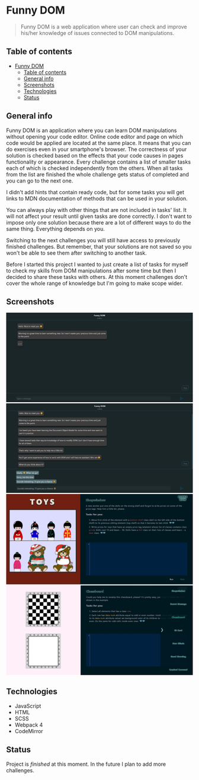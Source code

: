# Funny DOM
> Funny DOM is a web application where user can check and improve his/her knowledge of issues connected to DOM manipulations.

## Table of contents
- [Funny DOM](#funny-dom)
  - [Table of contents](#table-of-contents)
  - [General info](#general-info)
  - [Screenshots](#screenshots)
  - [Technologies](#technologies)
  - [Status](#status)

## General info 
Funny DOM is an application where you can learn DOM manipulations without opening your code editor. Online code editor and page on which code would be applied are located at the same place. It means that you can do exercises even in your smartphone's browser. The correctness of your solution is checked based on the effects that your code causes in pages functionality or appearance. Every challenge contains a list of smaller tasks each of which is checked independently from the others. When all tasks from the list are finished the whole challenge gets status of completed and you can go to the next one.

I didn't add hints that contain ready code, but for some tasks you will get links to MDN documentation of methods that can be used in your solution.

You can always play with other things that are not included in tasks' list. It will not affect your result until given tasks are done correctly. I don't want to impose only one solution because there are a lot of different ways to do the same thing. Everything depends on you.

Switching to the next challenges you will still have access to previously finished challenges. But remember, that your solutions are not saved so you won't be able to see them after switching to another task.

Before I started this project I wanted to just create a list of tasks for myself to check my skills from DOM manipulations after some time but then I decided to share these tasks with others. At this moment challenges don't cover the whole range of knowledge but I'm going to make scope wider.

## Screenshots
<img src="./screenshots/start-chat1.jpg">
<img src="./screenshots/start-chat2.jpg">
<img src="./screenshots/challenge-shopwindow.jpg">
<img src="./screenshots/challenge-with-menu-chessboard.jpg">

## Technologies
* JavaScript
* HTML
* SCSS
* Webpack 4
* CodeMirror

## Status
Project is _finished_ at this moment. In the future I plan to add more challenges.